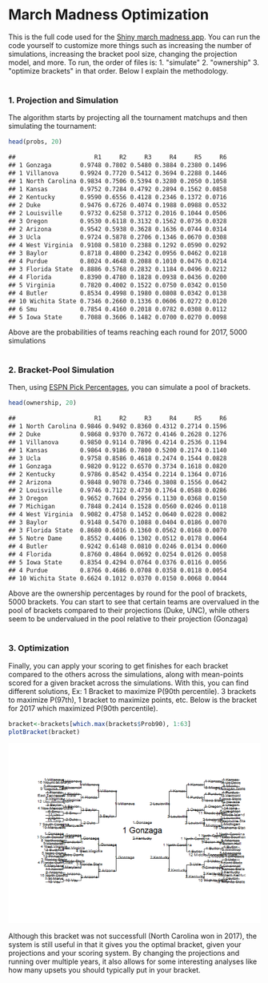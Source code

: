 # March Madness Optimization

This is the full code used for the [Shiny march madness app](https://bracketmath.shinyapps.io/ncaa/). You can run the code yourself to customize more things such as increasing the number of simulations, increasing the bracket pool size, changing the projection model, and more. To run, the order of files is: 1. "simulate" 2. "ownership" 3. "optimize brackets" in that order. Below I explain the methodology. <br /> <br />

### 1. Projection and Simulation

The algorithm starts by projecting all the tournament matchups and then simulating the tournament:

``` r
head(probs, 20)
```

    ##                      R1     R2     R3     R4     R5     R6
    ## 1 Gonzaga        0.9748 0.7802 0.5480 0.3884 0.2380 0.1496
    ## 1 Villanova      0.9924 0.7720 0.5412 0.3694 0.2288 0.1446
    ## 1 North Carolina 0.9834 0.7506 0.5394 0.3280 0.2050 0.1058
    ## 1 Kansas         0.9752 0.7284 0.4792 0.2894 0.1562 0.0858
    ## 2 Kentucky       0.9590 0.6556 0.4128 0.2346 0.1372 0.0716
    ## 2 Duke           0.9476 0.6726 0.4074 0.1988 0.0988 0.0532
    ## 2 Louisville     0.9732 0.6258 0.3712 0.2016 0.1044 0.0506
    ## 3 Oregon         0.9530 0.6118 0.3132 0.1562 0.0736 0.0328
    ## 2 Arizona        0.9542 0.5938 0.3628 0.1636 0.0744 0.0314
    ## 3 Ucla           0.9724 0.5878 0.2706 0.1346 0.0670 0.0308
    ## 4 West Virginia  0.9108 0.5810 0.2388 0.1292 0.0590 0.0292
    ## 3 Baylor         0.8718 0.4800 0.2342 0.0956 0.0462 0.0218
    ## 4 Purdue         0.8024 0.4648 0.2088 0.1010 0.0476 0.0214
    ## 3 Florida State  0.8886 0.5768 0.2832 0.1184 0.0496 0.0212
    ## 4 Florida        0.8390 0.4780 0.1828 0.0938 0.0436 0.0200
    ## 5 Virginia       0.7820 0.4002 0.1522 0.0750 0.0342 0.0150
    ## 4 Butler         0.8534 0.4998 0.1980 0.0808 0.0342 0.0138
    ## 10 Wichita State 0.7346 0.2660 0.1336 0.0606 0.0272 0.0120
    ## 6 Smu            0.7854 0.4160 0.2018 0.0782 0.0308 0.0112
    ## 5 Iowa State     0.7088 0.3606 0.1482 0.0700 0.0270 0.0098

Above are the probabilities of teams reaching each round for 2017, 5000 simulations <br /> <br />

### 2. Bracket-Pool Simulation

Then, using [ESPN Pick Percentages](http://games.espn.com/tournament-challenge-bracket/2017/en/whopickedwhom), you can simulate a pool of brackets.

``` r
head(ownership, 20)
```

    ##                      R1     R2     R3     R4     R5     R6
    ## 1 North Carolina 0.9846 0.9492 0.8360 0.4312 0.2714 0.1596
    ## 2 Duke           0.9868 0.9370 0.7672 0.4146 0.2628 0.1276
    ## 1 Villanova      0.9850 0.9114 0.7896 0.4214 0.2536 0.1194
    ## 1 Kansas         0.9864 0.9186 0.7800 0.5200 0.2174 0.1140
    ## 3 Ucla           0.9758 0.8586 0.4618 0.2474 0.1544 0.0828
    ## 1 Gonzaga        0.9820 0.9122 0.6570 0.3734 0.1618 0.0820
    ## 2 Kentucky       0.9786 0.8542 0.4354 0.2214 0.1364 0.0716
    ## 2 Arizona        0.9848 0.9078 0.7346 0.3808 0.1556 0.0642
    ## 2 Louisville     0.9746 0.7122 0.4730 0.1764 0.0588 0.0286
    ## 3 Oregon         0.9652 0.7604 0.2956 0.1130 0.0368 0.0150
    ## 7 Michigan       0.7848 0.2414 0.1528 0.0560 0.0246 0.0118
    ## 4 West Virginia  0.9082 0.4758 0.1452 0.0640 0.0228 0.0082
    ## 3 Baylor         0.9148 0.5470 0.1088 0.0404 0.0186 0.0070
    ## 3 Florida State  0.8680 0.6016 0.1360 0.0562 0.0168 0.0070
    ## 5 Notre Dame     0.8552 0.4406 0.1302 0.0512 0.0178 0.0064
    ## 4 Butler         0.9242 0.6148 0.0810 0.0246 0.0134 0.0060
    ## 4 Florida        0.8760 0.4864 0.0692 0.0254 0.0126 0.0058
    ## 5 Iowa State     0.8354 0.4294 0.0764 0.0376 0.0116 0.0056
    ## 4 Purdue         0.8766 0.4686 0.0708 0.0358 0.0118 0.0054
    ## 10 Wichita State 0.6624 0.1012 0.0370 0.0150 0.0068 0.0044

Above are the ownership percentages by round for the pool of brackets, 5000 brackets. You can start to see that certain teams are overvalued in the pool of brackets compared to their projections (Duke, UNC), while others seem to be undervalued in the pool relative to their projection (Gonzaga) <br /> <br />

### 3. Optimization

Finally, you can apply your scoring to get finishes for each bracket compared to the others across the simulations, along with mean-points scored for a given bracket across the simulations. With this, you can find different solutions, Ex: 1 Bracket to maximize P(90th percentile). 3 brackets to maximize P(97th), 1 bracket to maximize points, etc. Below is the bracket for 2017 which maximized P(90th percentile).

``` r
bracket<-brackets[which.max(brackets$Prob90), 1:63]
plotBracket(bracket)
```

![](README_files/figure-markdown_github/unnamed-chunk-4-1.png)

Although this bracket was not successfull (North Carolina won in 2017), the system is still useful in that it gives you the optimal bracket, given your projections and your scoring system. By changing the projections and running over multiple years, it also allows for some interesting analyses like how many upsets you should typically put in your bracket.
